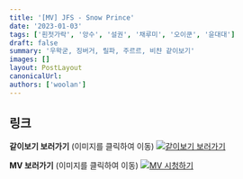 ```yaml
---
title: '[MV] JFS - Snow Prince'
date: '2023-01-03'
tags: ['흰젓가락', '앙수', '설권', '채루미', '오이쿤', '윤대대']
draft: false
summary: '우왁굳, 징버거, 릴파, 주르르, 비챤 같이보기'
images: []
layout: PostLayout
canonicalUrl:
authors: ['woolan']
---
```


## 링크

**같이보기 보러가기** (이미지를 클릭하여 이동)
[![같이보기 보러가기](https://cdn.discordapp.com/attachments/1135756712759013437/1135758630910697602/banner.png)](https://cafe.naver.com/steamindiegame/9204824)

**MV 보러가기** (이미지를 클릭하여 이동)
[![MV 시청하기](https://i.ytimg.com/vi/duzvVXmLp5A/maxresdefault.jpg)](https://youtu.be/duzvVXmLp5A)
